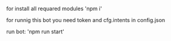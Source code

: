 for install all requared modules 'npm i'

for runnig this bot you need token and cfg.intents in config.json

run bot: 'npm run start'
